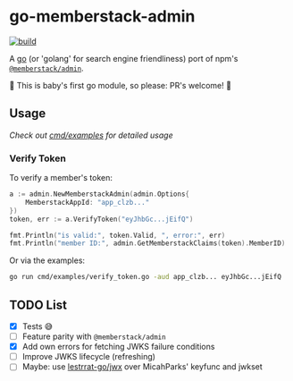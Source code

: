 # go-memberstack-admin

[![build](https://github.com/f3ndot/go-memberstack-admin/actions/workflows/build.yml/badge.svg?branch=main)](https://github.com/f3ndot/go-memberstack-admin/actions/workflows/build.yml)

A [go](http://www.golang.org/) (or 'golang' for search engine friendliness) port of npm's [`@memberstack/admin`](https://www.npmjs.com/package/@memberstack/admin).

🐣 This is baby's first go module, so please: PR's welcome! 🙏

## Usage

_Check out [cmd/examples](./cmd/examples/) for detailed usage_

### Verify Token

To verify a member's token:

```go
a := admin.NewMemberstackAdmin(admin.Options{
	MemberstackAppId: "app_clzb..."
})
token, err := a.VerifyToken("eyJhbGc...jEifQ")

fmt.Println("is valid:", token.Valid, ", error:", err)
fmt.Println("member ID:", admin.GetMemberstackClaims(token).MemberID)
```

Or via the examples:

```bash
go run cmd/examples/verify_token.go -aud app_clzb... eyJhbGc...jEifQ
```

## TODO List

- [x] Tests 😅
- [ ] Feature parity with `@memberstack/admin`
- [x] Add own errors for fetching JWKS failure conditions
- [ ] Improve JWKS lifecycle (refreshing)
- [ ] Maybe: use [lestrrat-go/jwx](https://github.com/lestrrat-go/jwx) over MicahParks' keyfunc and jwkset
